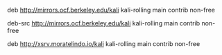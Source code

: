 deb http://mirrors.ocf.berkeley.edu/kali kali-rolling main contrib non-free

deb-src http://mirrors.ocf.berkeley.edu/kali kali-rolling main contrib non-free

deb http://xsrv.moratelindo.io/kali kali-rolling main contrib non-free
